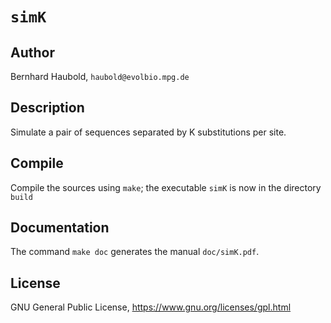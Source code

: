 # `simK`
## Author
Bernhard Haubold, `haubold@evolbio.mpg.de`
## Description
Simulate a pair of sequences separated by K substitutions per site.
## Compile
Compile the sources using `make`; the executable `simK` is now in the directory `build`
## Documentation
The command `make doc` generates the manual `doc/simK.pdf`.
## License
GNU General Public License, https://www.gnu.org/licenses/gpl.html
